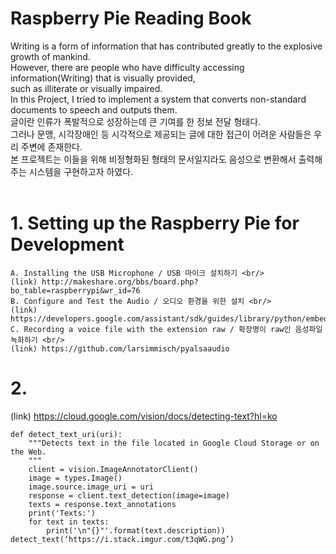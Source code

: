 # Raspberry Pie Reading Book
Writing is a form of information that has contributed greatly to the explosive growth of mankind. <br/>
However, there are people who have difficulty accessing information(Writing) that is visually provided, <br/>
such as illiterate or visually impaired. <br/>
In this Project, I tried to implement a system that converts non-standard documents to speech and outputs them. <br/>
글이란 인류가 폭발적으로 성장하는데 큰 기여를 한 정보 전달 형태다. <br/>
그러나 문맹, 시각장애인 등 시각적으로 제공되는 글에 대한 접근이 어려운 사람들은 우리 주변에 존재한다. <br/>
본 프로젝트는 이들을 위해 비정형화된 형태의 문서일지라도 음성으로 변환해서 출력해주는 시스템을 구현하고자 하였다. <br/><br/>

# 1. Setting up the Raspberry Pie for Development
```
A. Installing the USB Microphone / USB 마이크 설치하기 <br/>
(link) http://makeshare.org/bbs/board.php?bo_table=raspberrypi&wr_id=76
B. Configure and Test the Audio / 오디오 환경을 위한 설치 <br/>
(link) https://developers.google.com/assistant/sdk/guides/library/python/embed/audio
C. Recording a voice file with the extension raw / 확장명이 raw인 음성파일 녹화하기 <br/>
(link) https://github.com/larsimmisch/pyalsaaudio
```
# 2. 
(link) https://cloud.google.com/vision/docs/detecting-text?hl=ko 
```
def detect_text_uri(uri):
    """Detects text in the file located in Google Cloud Storage or on the Web.
    """
    client = vision.ImageAnnotatorClient()
    image = types.Image()
    image.source.image_uri = uri
    response = client.text_detection(image=image)
    texts = response.text_annotations
    print('Texts:')
    for text in texts:
        print('\n"{}"'.format(text.description))
detect_text(‘https://i.stack.imgur.com/t3qWG.png’)
```

